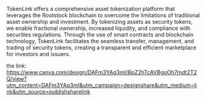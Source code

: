 TokenLink offers a comprehensive asset tokenization platform that leverages the Rootstock blockchain to overcome the limitations of traditional asset ownership and investment. By tokenizing assets as security tokens, we enable fractional ownership, increased liquidity, and compliance with securities regulations. Through the use of smart contracts and blockchain technology, TokenLink facilitates the seamless transfer, management, and trading of security tokens, creating a transparent and efficient marketplace for investors and issuers.

the link:
https://www.canva.com/design/DAFm3YAq3mI/BpZ2hTcAVBgoOh7mdt2T2Q/view?utm_content=DAFm3YAq3mI&utm_campaign=designshare&utm_medium=link&utm_source=publishsharelink